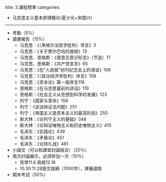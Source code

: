 title: 3.課程標準
categories:
  - 马克思主义基本原理概论(夏少光+宋国兴)
---
- 考勤（5%）
- 讀書報告（15%）
	- 马克思：《〈黑格尔法哲学批判〉导言》​3
	- 马克思：《关于费尔巴哈的提纲》​13
	- 马克思、恩格斯：《德意志意识形态》（节选）​17
	- 马克思、恩格斯：《共产党宣言》​65
	- 马克思：《在“人民报”创刊纪念会上的演说》​106
	- 马克思：《〈政治经济学批判〉序言》​108
	- 马克思：《资本论》第一版序言​116
	- 恩格斯：《在马克思墓前的讲话》​119
	- 恩格斯：《社会主义从空想到科学的发展》​123
	- 列宁：《国家与革命》​159
	- 列宁：《谈谈辩证法问题》​251
	- 列宁：《帝国主义是资本主义的最高阶段》​255
	- 斯大林：《论列宁主义的基础》​348
	- 斯大林：《论辩证唯物主义和历史唯物主义》​415
	- 毛泽东：《实践论》​439
	- 毛泽东：《矛盾论》​451
	- 毛泽东：《论持久战》​481
- 小論文（可以和課堂討論結合）（20%）
- 兩次討論展示，必須參加一次（10%）
	- 哲學11.6 政經12.18
	- 10.30 11.28提交提綱（1000字），擇優選取
- 期末考試（50%）